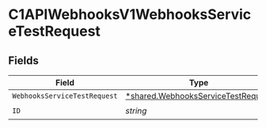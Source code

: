 # C1APIWebhooksV1WebhooksServiceTestRequest


## Fields

| Field                                                                                   | Type                                                                                    | Required                                                                                | Description                                                                             |
| --------------------------------------------------------------------------------------- | --------------------------------------------------------------------------------------- | --------------------------------------------------------------------------------------- | --------------------------------------------------------------------------------------- |
| `WebhooksServiceTestRequest`                                                            | [*shared.WebhooksServiceTestRequest](../../models/shared/webhooksservicetestrequest.md) | :heavy_minus_sign:                                                                      | N/A                                                                                     |
| `ID`                                                                                    | *string*                                                                                | :heavy_check_mark:                                                                      | N/A                                                                                     |